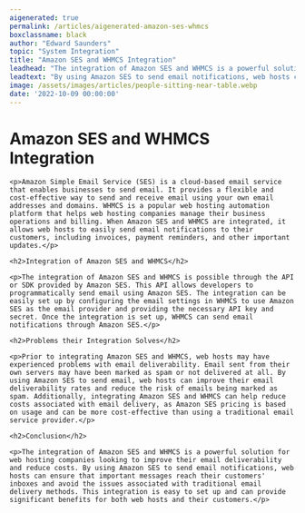 ```yaml
---
aigenerated: true
permalink: /articles/aigenerated-amazon-ses-whmcs
boxclassname: black
author: "Edward Saunders"
topic: "System Integration"
title: "Amazon SES and WHMCS Integration"
leadhead: "The integration of Amazon SES and WHMCS is a powerful solution for web hosting companies looking to improve their email deliverability and reduce costs"
leadtext: "By using Amazon SES to send email notifications, web hosts can ensure that important messages reach their customers' inboxes and avoid the issues associated with traditional email delivery methods. This integration is easy to set up and can provide significant benefits for both web hosts and their customers."
image: /assets/images/articles/people-sitting-near-table.webp
date: '2022-10-09 00:00:00'
---
```

<div class="arttext">
	<h1>Amazon SES and WHMCS Integration</h1>

	<p>Amazon Simple Email Service (SES) is a cloud-based email service that enables businesses to send email. It provides a flexible and cost-effective way to send and receive email using your own email addresses and domains. WHMCS is a popular web hosting automation platform that helps web hosting companies manage their business operations and billing. When Amazon SES and WHMCS are integrated, it allows web hosts to easily send email notifications to their customers, including invoices, payment reminders, and other important updates.</p>

	<h2>Integration of Amazon SES and WHMCS</h2>

	<p>The integration of Amazon SES and WHMCS is possible through the API or SDK provided by Amazon SES. This API allows developers to programmatically send email using Amazon SES. The integration can be easily set up by configuring the email settings in WHMCS to use Amazon SES as the email provider and providing the necessary API key and secret. Once the integration is set up, WHMCS can send email notifications through Amazon SES.</p>

	<h2>Problems their Integration Solves</h2>

	<p>Prior to integrating Amazon SES and WHMCS, web hosts may have experienced problems with email deliverability. Email sent from their own servers may have been marked as spam or not delivered at all. By using Amazon SES to send email, web hosts can improve their email deliverability rates and reduce the risk of emails being marked as spam. Additionally, integrating Amazon SES and WHMCS can help reduce costs associated with email delivery, as Amazon SES pricing is based on usage and can be more cost-effective than using a traditional email service provider.</p>

	<h2>Conclusion</h2>

	<p>The integration of Amazon SES and WHMCS is a powerful solution for web hosting companies looking to improve their email deliverability and reduce costs. By using Amazon SES to send email notifications, web hosts can ensure that important messages reach their customers' inboxes and avoid the issues associated with traditional email delivery methods. This integration is easy to set up and can provide significant benefits for both web hosts and their customers.</p>

</div>